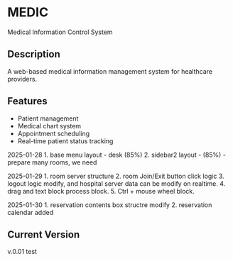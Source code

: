 # MEDIC

Medical Information Control System

## Description
A web-based medical information management system for healthcare providers.

## Features
- Patient management
- Medical chart system
- Appointment scheduling
- Real-time patient status tracking


2025-01-28
    1. base menu layout - desk (85%)
    2. sidebar2 layout - (85%)
        - prepare many rooms, we need

2025-01-29
    1. room server structure
    2. room Join/Exit button click logic
    3. logout logic modify, and hospital server data can be modify on realtime.
    4. drag and text block process block.
    5. Ctrl + mouse wheel block.

2025-01-30
    1. reservation contents box structre modify
    2. reservation calendar added


## Current Version
v.0.01 test 